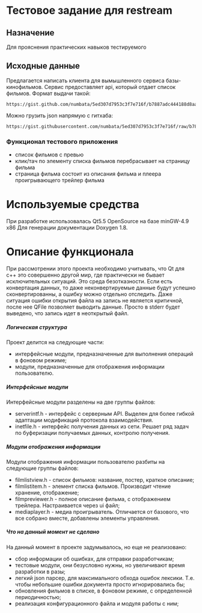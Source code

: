 # Тестовое задание для restream
## Назначение

Для прояснения практических навыков тестируемого

## Исходные данные

Предлагается написать клиента для вымышленного сервиса базы-кинофильмов. Сервис предоставляет api, который отдает список фильмов. Формат выдачи такой:

    https://gist.github.com/numbata/5ed307d7953c3f7e716f/b7887adc444188d8aa8e61d39b82950f28c03966

Можно грузить json напрямую с гитхаба: 

    https://gist.githubusercontent.com/numbata/5ed307d7953c3f7e716f/raw/b7887adc444188d8aa8e61d39b82950f28c03966/movies.json

### Функционал тестового приложения

 - список фильмов с превью
 - клик/тач по элементу списка фильмов перебрасывает на страницу фильма
 - страница фильма состоит из описания фильма и плеера проигрывающего трейлер фильма

# Используемые средства

При разработке использовалась Qt5.5 OpenSource на базе minGW-4.9 x86
Для генерации документации Doxygen 1.8.

# Описание функционала

При рассмотрении этого проекта необходимо учитывать, что Qt для c++ это совершенно другой мир, где практически не бывает исключительных ситуаций. Это среда безотказности. 
Если есть конвертация данных, то даже неконвертируемые данные будут успешно сконвертированны, а ошибку можно отдельно отследить. Даже ситуация ошибки открытия файла на запись
не является критичной, после нее QFile позволяет выводить данные. Просто в stderr будет выведено, что запись идет в неоткрытый файл.


##### Логическая структура

Проект делится на следующие части:

 - интерфейсные модули, предназначенные для выполнения операций в фоновом режиме;
 - модули, предназначенные для отображения информации пользователю.

##### Интерфейсные модули

Интерфейсные модули разделены на две группы файлов:

 - serverintf.h - интерфейс с серверным API. Выделен для более гибкой адаптации модификаций протокола взаимодействия.
 - inetfile.h - интерфейс получения данных из сети. Решает ряд задач по буферизации получаемых данных, контролю получения.

##### Модули отображения информации

Модули отображения информации пользователю разбиты на следующие группы файлов:

 - filmlistview.h - список фильмов: название, постер, краткое описание;
 - filmlistitem.h - элемент списка фильмов. Производит чтение хранение, отображение;
 - filmpreviewer.h - полное описание фильма, с отображением трейлера. Настраивается через ui файл;
 - mediaplayer.h - медиа проигрыватель. Отличается от базового, что все собрано вместе, добавлены элементы управления.

##### Что на данный момент не сделано

На данный момент в проекте задумывалось, но еще не реализовано:

 - сбор информации об ошибках, для отправки разработчикам;
 - тестовые модули, они безусловно нужны, но увеличивают время разработки в разы;
 - легкий json парсер, для максимального обхода ошибок лексики. Т.е. чтобы небольшие ошибки документа просто игнорировались бы;
 - обновления фильмов в списке, в фоновом режиме, с определенной периодичностью;
 - реализация конфигурационного файла и модуля работы с ним;
